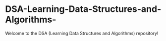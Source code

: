 # DSA-Learning-Data-Structures-and-Algorithms-
Welcome to the DSA (Learning Data Structures and Algorithms) repository! 
